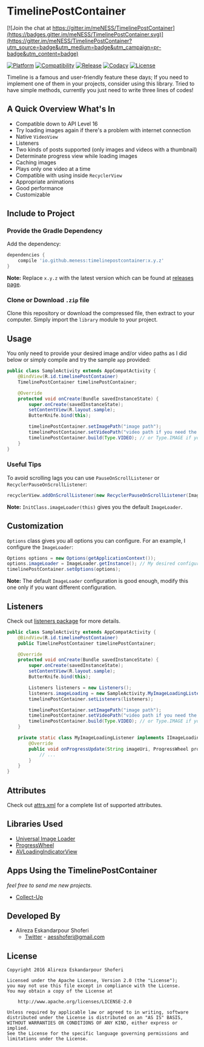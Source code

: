 # TimelinePostContainer

[![Join the chat at https://gitter.im/meNESS/TimelinePostContainer](https://badges.gitter.im/meNESS/TimelinePostContainer.svg)](https://gitter.im/meNESS/TimelinePostContainer?utm_source=badge&utm_medium=badge&utm_campaign=pr-badge&utm_content=badge)

[![Platform](https://img.shields.io/badge/platform-android-brightgreen.svg)](http://developer.android.com/index.html)
[![Compatibility](https://img.shields.io/badge/compatibility-API%2016%2B-green.svg)](https://android-arsenal.com/api?level=16)
[![Release](https://jitpack.io/v/alirezaaa/TimelinePostContainer.svg)](https://jitpack.io/#alirezaaa/TimelinePostContainer)
[![Codacy](https://api.codacy.com/project/badge/grade/ffa490a98def457e8cac302b33c9d89c)](https://www.codacy.com/app/aesshoferi/TimelinePostContainer)
[![License](https://img.shields.io/badge/license-apache%202-blue.svg)](https://www.apache.org/licenses/LICENSE-2.0)

Timeline is a famous and user-friendly feature these days; If you need to implement one of them in your projects, consider using this library. Tried to have simple methods, currently you just need to write three lines of codes!

## A Quick Overview What's In
* Compatible down to API Level 16
* Try loading images again if there's a problem with internet connection
* Native `VideoView`
* Listeners
* Two kinds of posts supported (only images and videos with a thumbnail)
* Determinate progress view while loading images
* Caching images
* Plays only one video at a time
* Compatible with using inside `RecyclerView`
* Appropriate animations
* Good performance
* Customizable

## Include to Project
### Provide the Gradle Dependency
Add the dependency:
```gradle
dependencies {
	compile 'io.github.meness:timelinepostcontainer:x.y.z'
}
```
**Note:** Replace `x.y.z` with the latest version which can be found at [releases page](https://github.com/meNESS/TimelinePostContainer/releases).
### Clone or Download `.zip` file
Clone this repository or download the compressed file, then extract to your computer. Simply import the `library` module to your project.

## Usage
You only need to provide your desired image and/or video paths as I did below or simply compile and try the sample `app` provided:
```java
public class SampleActivity extends AppCompatActivity {
    @BindView(R.id.timelinePostContainer)
    TimelinePostContainer timelinePostContainer;

    @Override
    protected void onCreate(Bundle savedInstanceState) {
        super.onCreate(savedInstanceState);
        setContentView(R.layout.sample);
		ButterKnife.bind(this);

        timelinePostContainer.setImagePath("image path");
        timelinePostContainer.setVideoPath("video path if you need the video implementation");
        timelinePostContainer.build(Type.VIDEO); // or Type.IMAGE if you need the image implementation
    }
}
```

### Useful Tips
To avoid scrolling lags you can use `PauseOnScrollListener` or `RecyclerPauseOnScrollListener`:
```java
recyclerView.addOnScrollListener(new RecyclerPauseOnScrollListener(ImageLoader, boolean, boolean));
```
**Note:** `InitClass.imageLoader(this)` gives you the default `ImageLoader`.

## Customization
`Options` class gives you all options you can configure. For an example, I configure the `ImageLoader`:
```java
Options options = new Options(getApplicationContext());
options.imageLoader = ImageLoader.getInstance(); // My desired configuration
timelinePostContainer.setOptions(options);
```
**Note:** The default `ImageLoader` configuration is good enough, modify this one only if you want different configuration.

## Listeners
Check out [listeners package](https://github.com/alirezaaa/TimelinePostContainer/tree/master/library/src/main/java/com/github/alirezaaa/timelinepostcontainer/interfaces) for more details.

```java
public class SampleActivity extends AppCompatActivity {
    @BindView(R.id.timelinePostContainer)
    public TimelinePostContainer timelinePostContainer;

    @Override
    protected void onCreate(Bundle savedInstanceState) {
        super.onCreate(savedInstanceState);
        setContentView(R.layout.sample);
        ButterKnife.bind(this);

        Listeners listeners = new Listeners();
        listeners.imageLoading = new SampleActivity.MyImageLoadingListener();
        timelinePostContainer.setListeners(listeners);

        timelinePostContainer.setImagePath("image path");
        timelinePostContainer.setVideoPath("video path if you need the video implementation");
        timelinePostContainer.build(Type.VIDEO); // or Type.IMAGE if you need the image implementation
    }

    private static class MyImageLoadingListener implements IImageLoadingListener {
        @Override
        public void onProgressUpdate(String imageUri, ProgressWheel progressView, View view, int current, int total) {
            // ...
        }
    }
}
```

## Attributes
Check out [attrs.xml](https://github.com/alirezaaa/TimelinePostContainer/blob/master/library/src/main/res/values/attrs.xml) for a complete list of supported attributes.

## Libraries Used
- [Universal Image Loader](https://github.com/nostra13/Android-Universal-Image-Loader)
- [ProgressWheel](https://github.com/Todd-Davies/ProgressWheel)
- [AVLoadingIndicatorView](https://github.com/81813780/AVLoadingIndicatorView)

## Apps Using the TimelinePostContainer
*feel free to send me new projects.*
- [Collect-Up](http://collect-up.com)

## Developed By
- Alireza Eskandarpour Shoferi
    - [Twitter](https://twitter.com/enormoustheory) - [aesshoferi@gmail.com](mailto:aesshoferi@gmail.com)

## License
    Copyright 2016 Alireza Eskandarpour Shoferi
    
    Licensed under the Apache License, Version 2.0 (the "License");
    you may not use this file except in compliance with the License.
    You may obtain a copy of the License at
    
		http://www.apache.org/licenses/LICENSE-2.0
    
    Unless required by applicable law or agreed to in writing, software
    distributed under the License is distributed on an "AS IS" BASIS,
    WITHOUT WARRANTIES OR CONDITIONS OF ANY KIND, either express or implied.
    See the License for the specific language governing permissions and
    limitations under the License.
